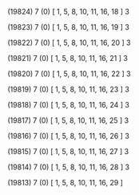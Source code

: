 (19824) 7 (0) [ 1, 5, 8, 10, 11, 16, 18 ] 3 


(19823) 7 (0) [ 1, 5, 8, 10, 11, 16, 19 ] 3 


(19822) 7 (0) [ 1, 5, 8, 10, 11, 16, 20 ] 3 


(19821) 7 (0) [ 1, 5, 8, 10, 11, 16, 21 ] 3 


(19820) 7 (0) [ 1, 5, 8, 10, 11, 16, 22 ] 3 


(19819) 7 (0) [ 1, 5, 8, 10, 11, 16, 23 ] 3 


(19818) 7 (0) [ 1, 5, 8, 10, 11, 16, 24 ] 3 


(19817) 7 (0) [ 1, 5, 8, 10, 11, 16, 25 ] 3 


(19816) 7 (0) [ 1, 5, 8, 10, 11, 16, 26 ] 3 


(19815) 7 (0) [ 1, 5, 8, 10, 11, 16, 27 ] 3 


(19814) 7 (0) [ 1, 5, 8, 10, 11, 16, 28 ] 3 


(19813) 7 (0) [ 1, 5, 8, 10, 11, 16, 29 ]  

